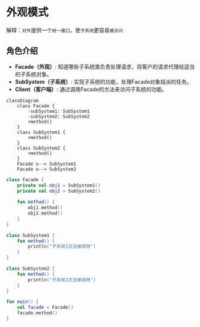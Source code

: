 # 外观模式

解释：`对外`提供一个`统一接口`，使`子系统`更容易`被访问`

## 角色介绍
- **Facade（外观）**: 知道哪些子系统类负责处理请求，将客户的请求代理给适当的子系统对象。
- **SubSystem（子系统）**: 实现子系统的功能，处理Facade对象指派的任务。
- **Client（客户端）**: 通过调用Facade的方法来访问子系统的功能。

```mermaid
classDiagram
    class Facade {
        -subSystem1: SubSystem1
        -subSystem2: SubSystem2
        +method()
    }
    class SubSystem1 {
        +method()
    }
    class SubSystem2 {
        +method()
    }
    Facade o--> SubSystem1
    Facade o--> SubSystem2
```

```kotlin
class Facade {
    private val obj1 = SubSystem1()
    private val obj2 = SubSystem2()
    
    fun method() {
        obj1.method()
        obj2.method()
    }
}

class SubSystem1 {
    fun method() {
        println("子系统1方法被调用")
    }
}

class SubSystem2 {
    fun method() {
        println("子系统2方法被调用")
    }
}

fun main() {
    val facade = Facade()
    facade.method()
}
```

